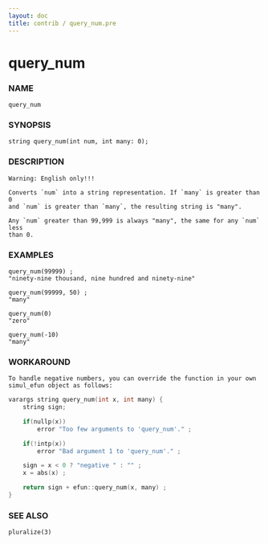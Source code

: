 ```yaml
---
layout: doc
title: contrib / query_num.pre
---
```

# query_num

### NAME

    query_num

### SYNOPSIS

    string query_num(int num, int many: 0);

### DESCRIPTION

    Warning: English only!!!

    Converts `num` into a string representation. If `many` is greater than 0
    and `num` is greater than `many`, the resulting string is "many".

    Any `num` greater than 99,999 is always "many", the same for any `num` less
    than 0.

### EXAMPLES
    query_num(99999) ;
    "ninety-nine thousand, nine hundred and ninety-nine"

    query_num(99999, 50) ;
    "many"

    query_num(0)
    "zero"

    query_num(-10)
    "many"

### WORKAROUND

    To handle negative numbers, you can override the function in your own
    simul_efun object as follows:
```c
varargs string query_num(int x, int many) {
    string sign;

    if(nullp(x))
        error "Too few arguments to 'query_num'." ;

    if(!intp(x))
        error "Bad argument 1 to 'query_num'." ;

    sign = x < 0 ? "negative " : "" ;
    x = abs(x) ;

    return sign + efun::query_num(x, many) ;
}
````

### SEE ALSO

    pluralize(3)
